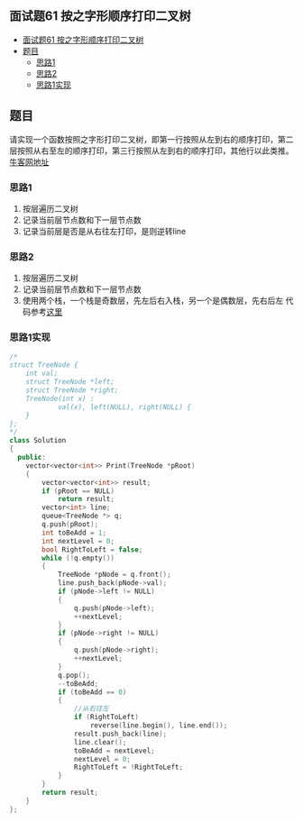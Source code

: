 ## 面试题61 按之字形顺序打印二叉树

<!-- TOC -->

- [面试题61 按之字形顺序打印二叉树](#面试题61-按之字形顺序打印二叉树)
- [题目](#题目)
    - [思路1](#思路1)
    - [思路2](#思路2)
    - [思路1实现](#思路1实现)

<!-- /TOC -->

## 题目

请实现一个函数按照之字形打印二叉树，即第一行按照从左到右的顺序打印，第二层按照从右至左的顺序打印，第三行按照从左到右的顺序打印，其他行以此类推。[牛客网地址][url]

### 思路1
1. 按层遍历二叉树
2. 记录当前层节点数和下一层节点数
3. 记录当前层是否是从右往左打印，是则逆转line
### 思路2
1. 按层遍历二叉树
2. 记录当前层节点数和下一层节点数
3. 使用两个栈，一个栈是奇数层，先左后右入栈，另一个是偶数层，先右后左
代码参考[这里][url2]

### 思路1实现

```cpp
/*
struct TreeNode {
    int val;
    struct TreeNode *left;
    struct TreeNode *right;
    TreeNode(int x) :
            val(x), left(NULL), right(NULL) {
    }
};
*/
class Solution
{
  public:
    vector<vector<int>> Print(TreeNode *pRoot)
    {
        vector<vector<int>> result;
        if (pRoot == NULL)
            return result;
        vector<int> line;
        queue<TreeNode *> q;
        q.push(pRoot);
        int toBeAdd = 1;
        int nextLevel = 0;
        bool RightToLeft = false;
        while (!q.empty())
        {
            TreeNode *pNode = q.front();
            line.push_back(pNode->val);
            if (pNode->left != NULL)
            {
                q.push(pNode->left);
                ++nextLevel;
            }
            if (pNode->right != NULL)
            {
                q.push(pNode->right);
                ++nextLevel;
            }
            q.pop();
            --toBeAdd;
            if (toBeAdd == 0)
            {
                //从右往左
                if (RightToLeft)
                    reverse(line.begin(), line.end());
                result.push_back(line);
                line.clear();
                toBeAdd = nextLevel;
                nextLevel = 0;
                RightToLeft = !RightToLeft;
            }
        }
        return result;
    }
};
``` 
[url]:https://www.nowcoder.com/practice/91b69814117f4e8097390d107d2efbe0?tpId=13&tqId=11212&rp=3&ru=/ta/coding-interviews&qru=/ta/coding-interviews/question-ranking
[url2]:https://github.com/zhedahht/ChineseCodingInterviewAppendix/blob/master/PrintTreesInZigzag/PrintTreesInzigzag.cpp
